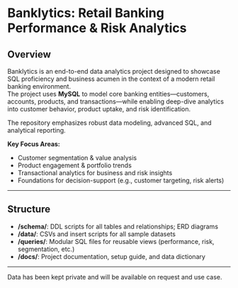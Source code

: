# Banklytics: Retail Banking Performance & Risk Analytics

## Overview

Banklytics is an end-to-end data analytics project designed to showcase SQL proficiency and business acumen in the context of a modern retail banking environment.  
The project uses **MySQL** to model core banking entities—customers, accounts, products, and transactions—while enabling deep-dive analytics into customer behavior, product uptake, and risk identification.

The repository emphasizes robust data modeling, advanced SQL, and analytical reporting. 

**Key Focus Areas:**
- Customer segmentation & value analysis
- Product engagement & portfolio trends
- Transactional analytics for business and risk insights
- Foundations for decision-support (e.g., customer targeting, risk alerts)

---

## Structure

- **/schema/**: DDL scripts for all tables and relationships; ERD diagrams
- **/data/**: CSVs and insert scripts for all sample datasets
- **/queries/**: Modular SQL files for reusable views (performance, risk, segmentation, etc.)
- **/docs/**: Project documentation, setup guide, and data dictionary

---

Data has been kept private and will be available on request and use case.
